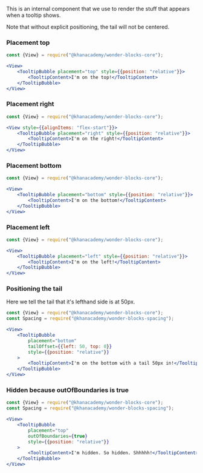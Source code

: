 This is an internal component that we use to render the stuff that appears when a tooltip shows.

Note that without explicit positioning, the tail will not be centered.

### Placement top

```jsx
const {View} = require("@khanacademy/wonder-blocks-core");

<View>
    <TooltipBubble placement="top" style={{position: "relative"}}>
        <TooltipContent>I'm on the top!</TooltipContent>
    </TooltipBubble>
</View>
```

### Placement right

```jsx
const {View} = require("@khanacademy/wonder-blocks-core");

<View style={{alignItems: "flex-start"}}>
    <TooltipBubble placement="right" style={{position: "relative"}}>
        <TooltipContent>I'm on the right!</TooltipContent>
    </TooltipBubble>
</View>
```

### Placement bottom

```jsx
const {View} = require("@khanacademy/wonder-blocks-core");

<View>
    <TooltipBubble placement="bottom" style={{position: "relative"}}>
        <TooltipContent>I'm on the bottom!</TooltipContent>
    </TooltipBubble>
</View>
```

### Placement left

```jsx
const {View} = require("@khanacademy/wonder-blocks-core");

<View>
    <TooltipBubble placement="left" style={{position: "relative"}}>
        <TooltipContent>I'm on the left!</TooltipContent>
    </TooltipBubble>
</View>
```

### Positioning the tail
Here we tell the tail that it's lefthand side is at 50px.

```jsx
const {View} = require("@khanacademy/wonder-blocks-core");
const Spacing = require("@khanacademy/wonder-blocks-spacing");

<View>
    <TooltipBubble
        placement="bottom"
        tailOffset={{left: 50, top: 0}}
        style={{position: "relative"}}
    >
        <TooltipContent>I'm on the bottom with a tail 50px in!</TooltipContent>
    </TooltipBubble>
</View>
```

### Hidden because outOfBoundaries is true

```jsx
const {View} = require("@khanacademy/wonder-blocks-core");
const Spacing = require("@khanacademy/wonder-blocks-spacing");

<View>
    <TooltipBubble
        placement="top"
        outOfBoundaries={true}
        style={{position: "relative"}}
    >
        <TooltipContent>I'm hidden. So hidden. Shhhhh!</TooltipContent>
    </TooltipBubble>
</View>
```